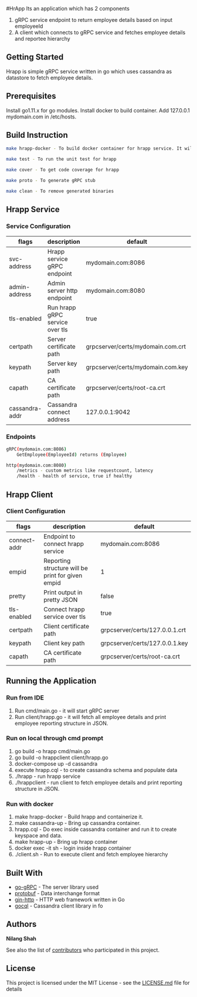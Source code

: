 #HrApp
Its an application which has 2 components
1. gRPC service endpoint to return employee details based on input employeeId
2. A client which connects to gRPC service and fetches employee details and reportee hierarchy

## Getting Started

Hrapp is simple gRPC service written in go which uses cassandra as datastore to fetch employee details.

## Prerequisites

Install go1.11.x for go modules.
Install docker to build container.
Add 127.0.0.1 mydomain.com in /etc/hosts.

## Build Instruction
```bash
make hrapp-docker - To build docker container for hrapp service. It will also build hrapp-client and copy it inside container.

make test - To run the unit test for hrapp

make cover - To get code coverage for hrapp

make proto - To generate gRPC stub

make clean - To remove generated binaries
```
## Hrapp Service

### Service Configuration
| flags  | description | default |
| ------------- | ------------- | ------------- |
| svc-address  | Hrapp service gRPC endpoint|mydomain.com:8086|
| admin-address| Admin server http endpoint|mydomain.com:8080|
| tls-enabled | Run hrapp gRPC service over tls | true |
| certpath | Server certificate path | grpcserver/certs/mydomain.com.crt|
| keypath | Server key path | grpcserver/certs/mydomain.com.key|
| capath | CA certificate path | grpcserver/certs/root-ca.crt|
| cassandra-addr | Cassandra connect address | 127.0.0.1:9042|

### Endpoints

```bash
gRPC(mydomain.com:8086)
    GetEmployee(EmployeeId) returns (Employee)

http(mydomain.com:8080)
    /metrics - custom metrics like requestcount, latency
    /health - health of service, true if healthy
```

## Hrapp Client

### Client Configuration
| flags  | description | default |
| ------------- | ------------- | ------------- |
| connect-addr  | Endpoint to connect hrapp service |mydomain.com:8086|
| empid| Reporting structure will be print for given empid |1|
| pretty | Print output in pretty JSON | false |
|tls-enabled|Connect hrapp service over tls| true|
| certpath | Client certificate path | grpcserver/certs/127.0.0.1.crt|
| keypath | Client key path | grpcserver/certs/127.0.0.1.key|
| capath |  CA certificate path | grpcserver/certs/root-ca.crt|

## Running the Application

### Run from IDE

1. Run cmd/main.go - it will start gRPC server
2. Run client/hrapp.go - it will fetch all employee details and print employee reporting structure in JSON.

### Run on local through cmd prompt

1. go build -o hrapp cmd/main.go
2. go build -o hrappclient client/hrapp.go
3. docker-compose up -d cassandra
4. execute hrapp.cql - to create cassandra schema and populate data
5. ./hrapp - run hrapp service
6. ./hrappclient - run client to fetch employee details and print reporting structure in JSON.

### Run with docker

1. make hrapp-docker - Build hrapp and containerize it.
2. make cassandra-up - Bring up cassandra container.
3. hrapp.cql - Do exec inside cassandra container and run it to create keyspace and data.
4. make hrapp-up - Bring up hrapp container
5. docker exec -it <hrapp-cid> sh - login inside hrapp container
6. ./client.sh - Run to execute client and fetch employee hierarchy

## Built With

* [go-gRPC](https://grpc.io/docs/tutorials/basic/go.html) - The server library used
* [protobuf](https://github.com/golang/protobuf) - Data interchange format
* [gin-http](https://github.com/gin-gonic/gin) - HTTP web framework written in Go
* [gocql](https://github.com/gocql/gocql) - Cassandra client library in fo

## Authors

**Nilang Shah**

See also the list of [contributors](https://github.com/your/project/contributors) who participated in this project.

## License

This project is licensed under the MIT License - see the [LICENSE.md](LICENSE.md) file for details
